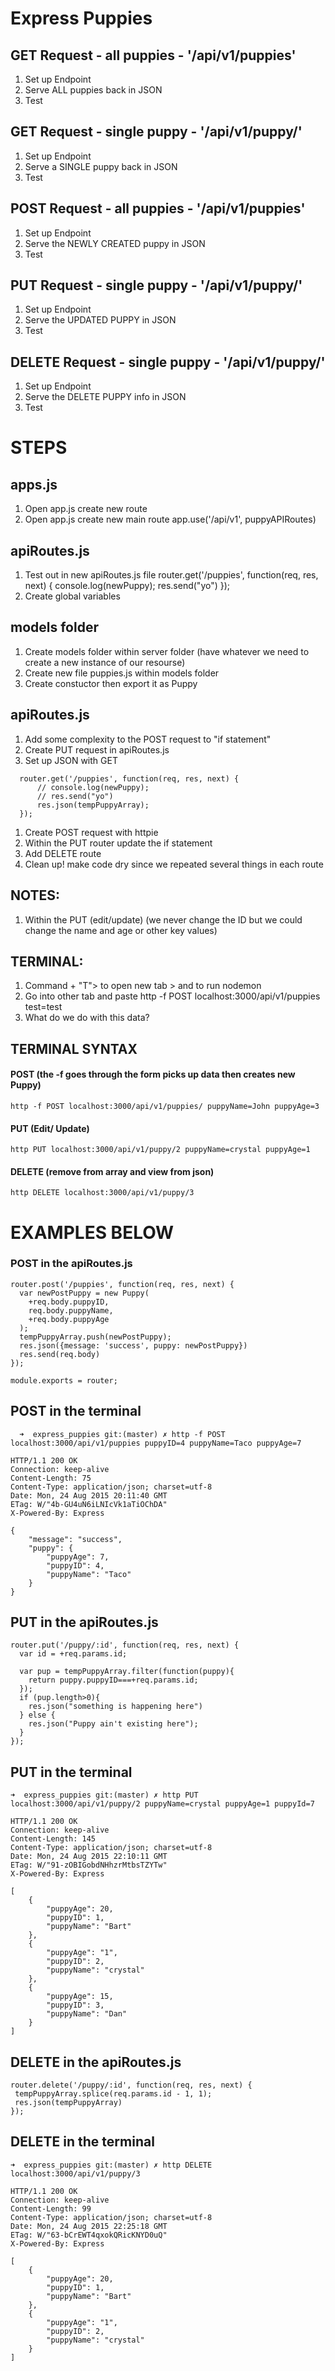 # Express Puppies

## GET Request - all puppies - '/api/v1/puppies'

1. Set up Endpoint
1. Serve ALL puppies back in JSON
1. Test

## GET Request - single puppy - '/api/v1/puppy/<id>'

1. Set up Endpoint
1. Serve a SINGLE puppy back in JSON
1. Test

## POST Request - all puppies - '/api/v1/puppies'

1. Set up Endpoint
1. Serve the NEWLY CREATED puppy in JSON
1. Test

## PUT Request - single puppy - '/api/v1/puppy/<id>'

1. Set up Endpoint
1. Serve the UPDATED PUPPY in JSON
1. Test

## DELETE Request - single puppy - '/api/v1/puppy/<id>'

1. Set up Endpoint
1. Serve the DELETE PUPPY info in JSON
1. Test


# STEPS
## apps.js
1. Open app.js create new route
1. Open app.js create new main route
   app.use('/api/v1', puppyAPIRoutes)

## apiRoutes.js
1. Test out in new apiRoutes.js file
  router.get('/puppies', function(req, res, next) {
  console.log(newPuppy);
  res.send("yo")
});
1. Create global variables

## models folder
1. Create models folder within server folder
   (have whatever we need to create a new instance of our resourse)
1. Create new file puppies.js within models folder
1. Create constuctor then export it as Puppy

## apiRoutes.js
1. Add some complexity to the POST request to "if statement"
1. Create PUT request in apiRoutes.js
1. Set up JSON with GET

```
  router.get('/puppies', function(req, res, next) {
      // console.log(newPuppy);
      // res.send("yo")
      res.json(tempPuppyArray);
  });
```

1. Create POST request with httpie
1. Within the PUT router update the if statement
1. Add DELETE route
1. Clean up! make code dry since we repeated several things in each route

## NOTES:
1. Within the PUT (edit/update) (we never change the ID but we could change the name and age or other key values)

## TERMINAL:
1. Command + "T"> to open new tab > and to run nodemon
1. Go into other tab and paste http -f POST localhost:3000/api/v1/puppies test=test
1. What do we do with this data?

## TERMINAL SYNTAX
#### POST (the -f goes through the form picks up data then creates new Puppy)

```
http -f POST localhost:3000/api/v1/puppies/ puppyName=John puppyAge=3
```

#### PUT (Edit/ Update)

```
http PUT localhost:3000/api/v1/puppy/2 puppyName=crystal puppyAge=1
```

#### DELETE (remove from array and view from json)

```
http DELETE localhost:3000/api/v1/puppy/3
```

# EXAMPLES BELOW
### POST in the apiRoutes.js

```
router.post('/puppies', function(req, res, next) {
  var newPostPuppy = new Puppy(
    +req.body.puppyID,
    req.body.puppyName,
    +req.body.puppyAge
  );
  tempPuppyArray.push(newPostPuppy);
  res.json({message: 'success', puppy: newPostPuppy})
  res.send(req.body)
});

module.exports = router;
```

## POST in the terminal

```
  ➜  express_puppies git:(master) ✗ http -f POST localhost:3000/api/v1/puppies puppyID=4 puppyName=Taco puppyAge=7

HTTP/1.1 200 OK
Connection: keep-alive
Content-Length: 75
Content-Type: application/json; charset=utf-8
Date: Mon, 24 Aug 2015 20:11:40 GMT
ETag: W/"4b-GU4uN6iLNIcVk1aTiOChDA"
X-Powered-By: Express

{
    "message": "success",
    "puppy": {
        "puppyAge": 7,
        "puppyID": 4,
        "puppyName": "Taco"
    }
}
```

## PUT in the apiRoutes.js

```
router.put('/puppy/:id', function(req, res, next) {
  var id = +req.params.id;

  var pup = tempPuppyArray.filter(function(puppy){
    return puppy.puppyID===+req.params.id;
  });
  if (pup.length>0){
    res.json("something is happening here")
  } else {
    res.json("Puppy ain't existing here");
  }
});
```

## PUT in the terminal

```
➜  express_puppies git:(master) ✗ http PUT localhost:3000/api/v1/puppy/2 puppyName=crystal puppyAge=1 puppyId=7

HTTP/1.1 200 OK
Connection: keep-alive
Content-Length: 145
Content-Type: application/json; charset=utf-8
Date: Mon, 24 Aug 2015 22:10:11 GMT
ETag: W/"91-zOBIGobdNHhzrMtbsTZYTw"
X-Powered-By: Express

[
    {
        "puppyAge": 20,
        "puppyID": 1,
        "puppyName": "Bart"
    },
    {
        "puppyAge": "1",
        "puppyID": 2,
        "puppyName": "crystal"
    },
    {
        "puppyAge": 15,
        "puppyID": 3,
        "puppyName": "Dan"
    }
]
```

## DELETE in the apiRoutes.js

```
router.delete('/puppy/:id', function(req, res, next) {
 tempPuppyArray.splice(req.params.id - 1, 1);
 res.json(tempPuppyArray)
});
```

## DELETE in the terminal

```
➜  express_puppies git:(master) ✗ http DELETE localhost:3000/api/v1/puppy/3

HTTP/1.1 200 OK
Connection: keep-alive
Content-Length: 99
Content-Type: application/json; charset=utf-8
Date: Mon, 24 Aug 2015 22:25:18 GMT
ETag: W/"63-bCrEWT4qxokQRicKNYD0uQ"
X-Powered-By: Express

[
    {
        "puppyAge": 20,
        "puppyID": 1,
        "puppyName": "Bart"
    },
    {
        "puppyAge": "1",
        "puppyID": 2,
        "puppyName": "crystal"
    }
]
```
